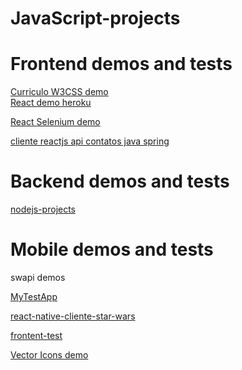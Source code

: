 # JavaScript-projects

<h1 href="">Frontend demos and tests</h1>
<a href="https://luismendes070.github.io/curriculo/">Curriculo W3CSS demo</a>
<br>
<a href="https://shielded-garden-61283.herokuapp.com//">React demo heroku</a>

<a href="https://github.com/luismendes070/react-selenium-localhost">React Selenium demo</a>

<a href="https://github.com/luismendes070/cliente-reactjs"> cliente reactjs api contatos java spring</a>

<h1 href="">Backend demos and tests</h1>

<a href="https://github.com/luismendes070/nodejs-projects">nodejs-projects</a>


<h1 href="">
  Mobile demos and tests
</h1>

swapi demos

<a href="https://github.com/luismendes070/MyTestApp">MyTestApp</a>

<a href="https://github.com/luismendes070/react-native-client-star-wars">react-native-cliente-star-wars</a>

<a href="https://github.com/luismendes070/frontend-test">frontent-test</a>

<a href="https://github.com/luismendes070/HelloWorldVectorIcons">Vector Icons demo</a>

